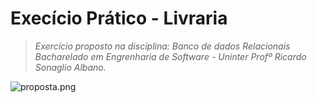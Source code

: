 # Execício Prático - Livraria

> *Exercício proposto na disciplina: Banco de dados Relacionais*
> *Bacharelado em Engrenharia de Software - Uninter*
> *Profº Ricardo Sonaglio Albano.*

![proposta.png](..%2F..%2Fimgens%2Fproposta.png)

 
